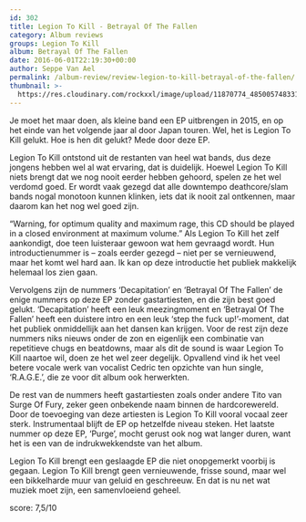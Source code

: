 ```yaml
---
id: 302
title: Legion To Kill - Betrayal Of The Fallen
category: Album reviews
groups: Legion To Kill
album: Betrayal Of The Fallen
date: 2016-06-01T22:19:30+00:00
author: Seppe Van Ael
permalink: /album-review/review-legion-to-kill-betrayal-of-the-fallen/
thumbnail: >-
  https://res.cloudinary.com/rockxxl/image/upload/11870774_485005748331507_2625359037190448426_n.jpg
---
```

Je moet het maar doen, als kleine band een EP uitbrengen in 2015, en op het einde van het volgende jaar al door Japan touren. Wel, het is Legion To Kill gelukt. Hoe is hen dit gelukt? Mede door deze EP.

Legion To Kill ontstond uit de restanten van heel wat bands, dus deze jongens hebben wel al wat ervaring, dat is duidelijk. Hoewel Legion To Kill niets brengt dat we nog nooit eerder hebben gehoord, spelen ze het wel verdomd goed. Er wordt vaak gezegd dat alle downtempo deathcore/slam bands nogal monotoon kunnen klinken, iets dat ik nooit zal ontkennen, maar daarom kan het nog wel goed zijn.

“Warning, for optimum quality and maximum rage, this CD should be played in a closed environment at maximum volume.” Als Legion To Kill het zelf aankondigt, doe teen luisteraar gewoon wat hem gevraagd wordt. Hun introductienummer is – zoals eerder gezegd – niet per se vernieuwend, maar het komt wel hard aan. Ik kan op deze introductie het publiek makkelijk helemaal los zien gaan.

Vervolgens zijn de nummers ‘Decapitation’ en ‘Betrayal Of The Fallen’ de enige nummers op deze EP zonder gastartiesten, en die zijn best goed gelukt. ‘Decapitation’ heeft een leuk meezingmoment en ‘Betrayal Of The Fallen’ heeft een duistere intro en een leuk ‘step the fuck up!’-moment, dat het publiek onmiddellijk aan het dansen kan krijgen. Voor de rest zijn deze nummers niks nieuws onder de zon en eigenlijk een combinatie van repetitieve chugs en beatdowns, maar als dit de sound is waar Legion To Kill naartoe wil, doen ze het wel zeer degelijk. Opvallend vind ik het veel betere vocale werk van vocalist Cedric ten opzichte van hun single, ‘R.A.G.E.’, die ze voor dit album ook herwerkten.

De rest van de nummers heeft gastartiesten zoals onder andere Tito van Surge Of Fury, zeker geen onbekende naam binnen de hardcorewereld. Door de toevoeging van deze artiesten is Legion To Kill vooral vocaal zeer sterk. Instrumentaal blijft de EP op hetzelfde niveau steken. Het laatste nummer op deze EP, ‘Purge’, mocht gerust ook nog wat langer duren, want het is een van de indrukwekkendste van het album.

Legion To Kill brengt een geslaagde EP die niet onopgemerkt voorbij is gegaan. Legion To Kill brengt geen vernieuwende, frisse sound, maar wel een bikkelharde muur van geluid en geschreeuw. En dat is nu net wat muziek moet zijn, een samenvloeiend geheel.

score: 7,5/10
